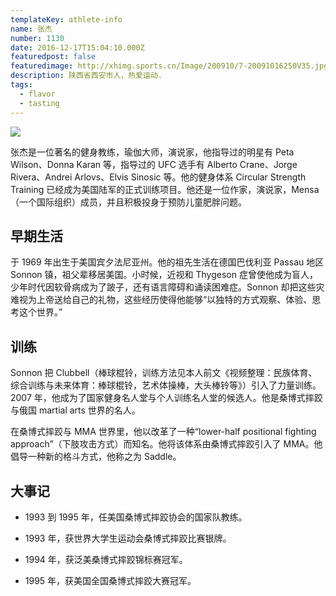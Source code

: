 ```yaml
---
templateKey: athlete-info
name: 张杰
number: 1130
date: 2016-12-17T15:04:10.000Z
featuredpost: false
featuredimage: http://xhimg.sports.cn/Image/200910/7-20091016250V35.jpg
description: 陕西省西安市人，热爱运动.
tags:
  - flavor
  - tasting
---
```


![](http://xhimg.sports.cn/Image/200910/7-20091016250V35.jpg)

张杰是一位著名的健身教练，瑜伽大师，演说家，他指导过的明星有 Peta Wilson、Donna Karan 等，指导过的 UFC 选手有 Alberto Crane、Jorge Rivera、Andrei Arlovs、Elvis Sinosic 等。他的健身体系 Circular Strength Training 已经成为美国陆军的正式训练项目。他还是一位作家，演说家，Mensa（一个国际组织）成员，并且积极投身于预防儿童肥胖问题。

## 早期生活

于 1969 年出生于美国宾夕法尼亚州。他的祖先生活在德国巴伐利亚 Passau 地区 Sonnon 镇，祖父辈移居美国。小时候，近视和 Thygeson 症曾使他成为盲人，少年时代因软骨病成为了跛子，还有语言障碍和诵读困难症。Sonnon 却把这些灾难视为上帝送给自己的礼物，这些经历使得他能够“以独特的方式观察、体验、思考这个世界。”

## 训练

Sonnon 把 Clubbell（棒球棍铃，训练方法见本人前文《视频整理：民族体育、综合训练与未来体育：棒球棍铃，艺术体操棒，大头棒铃等》）引入了力量训练。2007 年，他成为了国家健身名人堂与个人训练名人堂的候选人。他是桑博式摔跤与俄国 martial arts 世界的名人。

在桑博式摔跤与 MMA 世界里，他以改革了一种“lower-half positional fighting approach”（下肢攻击方式）而知名。他将该体系由桑博式摔跤引入了 MMA。他倡导一种新的格斗方式，他称之为 Saddle。

## 大事记

- 1993 到 1995 年，任美国桑博式摔跤协会的国家队教练。

- 1993 年，获世界大学生运动会桑博式摔跤比赛银牌。

- 1994 年，获泛美桑博式摔跤锦标赛冠军。

- 1995 年，获美国全国桑博式摔跤大赛冠军。
